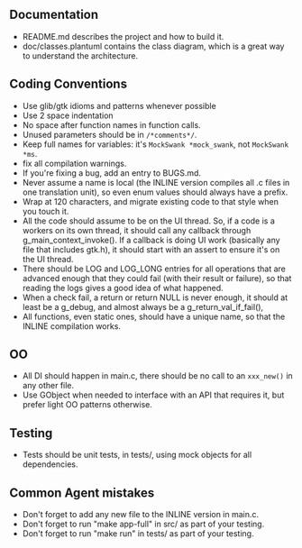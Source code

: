 
## Documentation

- README.md describes the project and how to build it.
- doc/classes.plantuml contains the class diagram, which is a great way to understand the architecture.

## Coding Conventions

- Use glib/gtk idioms and patterns whenever possible
- Use 2 space indentation
- No space after function names in function calls.
- Unused parameters should be in `/*comments*/`.
- Keep full names for variables: it's `MockSwank *mock_swank`, not `MockSwank *ms`.
- fix all compilation warnings.
- If you're fixing a bug, add an entry to BUGS.md.
- Never assume a name is local (the INLINE version compiles all .c files in one translation unit), so even
  enum values should always have a prefix.
- Wrap at 120 characters, and migrate existing code to that style when you touch it.
- All the code should assume to be on the UI thread. So, if a code is a workers on its own thread, it should call any
  callback through g_main_context_invoke(). If a callback is doing UI work (basically any file that includes gtk.h),
  it should start with an assert to ensure it's on the UI thread.
- There should be LOG and LOG_LONG entries for all operations that are advanced enough that they could fail (with
  their result or failure), so that reading the logs gives a good idea of what happened.
- When a check fail, a return or return NULL is never enough, it should at least be a g_debug, and almost always be a
  g_return_val_if_fail(), 
- All functions, even static ones, should have a unique name, so that the INLINE compilation works.

## OO

- All DI should happen in main.c, there should be no call to an `xxx_new()` in any other file.
- Use GObject when needed to interface with an API that requires it, but prefer light OO patterns otherwise.

## Testing

- Tests should be unit tests, in tests/, using mock objects for all dependencies.

## Common Agent mistakes

- Don't forget to add any new file to the INLINE version in main.c.
- Don't forget to run "make app-full" in src/ as part of your testing.
- Don't forget to run "make run" in tests/ as part of your testing.

